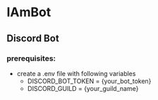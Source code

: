 # IAmBot

## Discord Bot

### prerequisites:
- create a .env file with following variables
  - DISCORD_BOT_TOKEN = {your_bot_token}
  - DISCORD_GUILD = {your_guild_name}